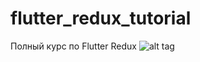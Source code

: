 # flutter_redux_tutorial

Полный курс по Flutter Redux
![alt tag](https://github.com/petrovyuri/flutter_redux_tutorial/blob/master/image.png "Описание будет тут")

